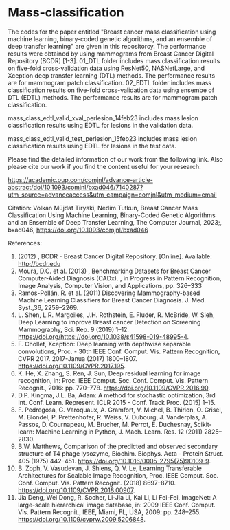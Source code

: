 # Mass-classification

The codes for the paper entitled "Breast cancer mass classification using machine learning, binary-coded genetic algorithms, and an ensemble of deep transfer learning" are given in this repositorcy. The performance results were obtained by using mammograms from Breast Cancer Digital Repository (BCDR) [1-3].  01_DTL folder includes mass classification results on five-fold cross-validation data using ResNet50, NASNetLarge, and Xception deep transfer learning (DTL) methods. The performance results are for mammogram patch classification. 02_EDTL folder includes mass classification results on five-fold cross-validation data using ensembe of DTL (EDTL) methods. The performance results are for mammogram patch classification.

mass_class_edtl_valid_xval_perlesion_14feb23 includes mass lesion classification results using EDTL for lesions in the validation data.  

mass_class_edtl_valid_test_perlesion_15feb23 includes mass lesion classification results using EDTL for lesions in the test data. 

Please find the detailed information of our work from the following link. Also please cite our work if you find the content useful for your research:

https://academic.oup.com/comjnl/advance-article-abstract/doi/10.1093/comjnl/bxad046/7140287?utm_source=advanceaccess&utm_campaign=comjnl&utm_medium=email

Citation: Volkan Müjdat Tiryaki, Nedim Tutkun, Breast Cancer Mass Classification Using Machine Learning, Binary-Coded Genetic Algorithms and an Ensemble of Deep Transfer Learning, The Computer Journal, 2023;, bxad046, https://doi.org/10.1093/comjnl/bxad046


References:

1) 	(2012) , BCDR - Breast Cancer Digital Repository. [Online]. Available: http://bcdr.edu
2) 	Moura, D.C. et al. (2013) , Benchmarking Datasets for Breast Cancer Computer-Aided Diagnosis (CADx). , in Progress in Pattern Recognition, Image Analysis, Computer Vision, and Applications, pp. 326–333
3) 	Ramos-Pollán, R. et al. (2011) Discovering Mammography-based Machine Learning Classifiers for Breast Cancer Diagnosis. J. Med. Syst.,36, 2259–2269.
4)  L. Shen, L.R. Margoiles, J.H. Rothstein, E. Fluder, R. McBride, W. Sieh, Deep Learning to improve Breast cancer Detection on Screening Mammography, Sci. Rep. 9 (2019) 1–12. https://doi.org/https://doi.org/10.1038/s41598-019-48995-4.
5)  F. Chollet, Xception: Deep learning with depthwise separable convolutions, Proc. - 30th IEEE Conf. Comput. Vis. Pattern Recognition, CVPR 2017. 2017-Janua (2017) 1800–1807. https://doi.org/10.1109/CVPR.2017.195.
6)	K. He, X. Zhang, S. Ren, J. Sun, Deep residual learning for image recognition, in: Proc. IEEE Comput. Soc. Conf. Comput. Vis. Pattern Recognit., 2016: pp. 770–778. https://doi.org/10.1109/CVPR.2016.90.
7)	D.P. Kingma, J.L. Ba, Adam: A method for stochastic optimization, 3rd Int. Conf. Learn. Represent. ICLR 2015 - Conf. Track Proc. (2015) 1–15.
8)	F. Pedregosa, G. Varoquaux, A. Gramfort, V. Michel, B. Thirion, O. Grisel, M. Blondel, P. Prettenhofer, R. Weiss, V. Dubourg, J. Vanderplas, A. Passos, D. Cournapeau, M. Brucher, M. Perrot, E. Duchesnay, Scikit-learn: Machine Learning in Python, J. Mach. Learn. Res. 12 (2011) 2825–2830.
9)	B.W. Matthews, Comparison of the predicted and observed secondary structure of T4 phage lysozyme, Biochim. Biophys. Acta - Protein Struct. 405 (1975) 442–451. https://doi.org/10.1016/0005-2795(75)90109-9.
10) B. Zoph, V. Vasudevan, J. Shlens, Q. V. Le, Learning Transferable Architectures for Scalable Image Recognition, Proc. IEEE Comput. Soc. Conf. Comput. Vis. Pattern Recognit. (2018) 8697–8710. https://doi.org/10.1109/CVPR.2018.00907.
11) Jia Deng, Wei Dong, R. Socher, Li-Jia Li, Kai Li, Li Fei-Fei, ImageNet: A large-scale hierarchical image database, in: 2009 IEEE Conf. Comput. Vis. Pattern Recognit., IEEE, Miami, FL, USA, 2009: pp. 248–255. https://doi.org/10.1109/cvprw.2009.5206848.
